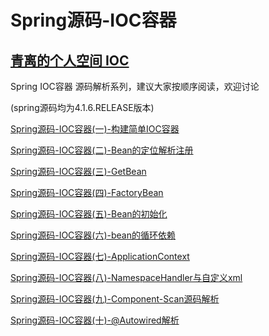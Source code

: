 # Spring源码-IOC容器
[青离的个人空间 IOC](https://my.oschina.net/u/2377110/blog/902073)
---

Spring IOC容器 源码解析系列，建议大家按顺序阅读，欢迎讨论

(spring源码均为4.1.6.RELEASE版本)

[Spring源码-IOC容器(一)-构建简单IOC容器](https://my.oschina.net/u/2377110/blog/902073)

[Spring源码-IOC容器(二)-Bean的定位解析注册]()

[Spring源码-IOC容器(三)-GetBean]()

[Spring源码-IOC容器(四)-FactoryBean]()

[Spring源码-IOC容器(五)-Bean的初始化]()

[Spring源码-IOC容器(六)-bean的循环依赖]()

[Spring源码-IOC容器(七)-ApplicationContext]()

[Spring源码-IOC容器(八)-NamespaceHandler与自定义xml]()

[Spring源码-IOC容器(九)-Component-Scan源码解析]()

[Spring源码-IOC容器(十)-@Autowired解析]()